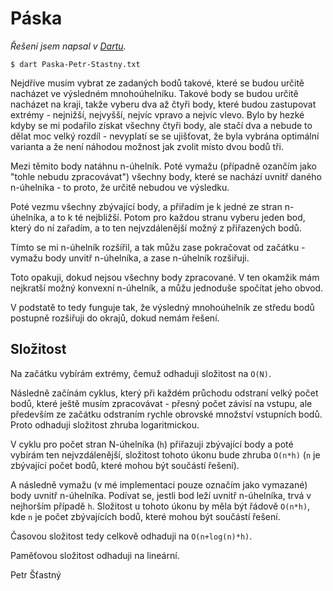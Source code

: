 # Páska

*Řešení jsem napsal v [Dartu](https://www.dartlang.org/).*

`$ dart Paska-Petr-Stastny.txt`

Nejdříve musím vybrat ze zadaných bodů takové, které se budou určitě nacházet ve výsledném mnohoúhelníku. Takové body se budou určitě nacházet na kraji, takže vyberu dva až čtyři body, které budou zastupovat extrémy - nejnižší, nejvyšší, nejvíc vpravo a nejvíc vlevo. Bylo by hezké kdyby se mi podařilo získat všechny čtyři body, ale stačí dva a nebude to dělat moc velký rozdíl - nevyplatí se se ujišťovat, že byla vybrána optimální varianta a že není náhodou možnost jak zvolit místo dvou bodů tři.

Mezi těmito body natáhnu n-úhelník. Poté vymažu (případně ozančím jako "tohle nebudu zpracovávat") všechny body, které se nachází uvnitř daného n-úhelníka - to proto, že určitě nebudou ve výsledku.

Poté vezmu všechny zbývající body, a přiřadím je k jedné ze stran n-úhelníka, a to k té nejbližší. Potom pro každou stranu vyberu jeden bod, který do ní zařadím, a to ten nejvzdálenější možný z přiřazených bodů.

Tímto se mi n-úhelník rozšířil, a tak můžu zase pokračovat od začátku - vymažu body unvitř n-úhelníka, a zase n-úhelník rozšiřuji.

Toto opakuji, dokud nejsou všechny body zpracované. V ten okamžik mám nejkratší možný konvexní n-úhelník, a můžu jednoduše spočítat jeho obvod.



V podstatě to tedy funguje tak, že výsledný mnohoúhelník ze středu bodů postupně rozšiřuji do okrajů, dokud nemám řešení.

## Složitost

Na začátku vybírám extrémy, čemuž odhaduji složitost na `O(N)`.

Následně začínám cyklus, který při každém průchodu odstraní velký počet bodů, které ještě musím zpracovávat - přesný počet závisí na vstupu, ale především ze začátku odstraním rychle obrovské množství vstupních bodů. Proto odhaduji složitost zhruba logaritmickou.

V cyklu pro počet stran N-úhelníka (`h`) přiřazuji zbývající body a poté vybírám ten nejvzdálenější, složitost tohoto úkonu bude zhruba `O(n*h)` (`n` je zbývající počet bodů, které mohou být součástí řešení).

A následně vymažu (v mé implementaci pouze označím jako vymazané) body uvnitř n-úhelníka. Podívat se, jestli bod leží uvnitř n-úhelníka, trvá v nejhorším případě `h`. Složitost u tohoto úkonu by měla být řádově `O(n*h)`, kde `n` je počet zbývajících bodů, které mohou být součástí řešení.

Časovou složitost tedy celkově odhaduji na `O(n+log(n)*h)`.

Paměťovou složitost odhaduji na lineární.




Petr Šťastný